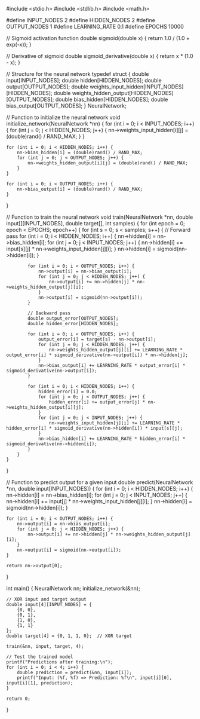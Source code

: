 #include <stdio.h>
#include <stdlib.h>
#include <math.h>

#define INPUT_NODES 2
#define HIDDEN_NODES 2
#define OUTPUT_NODES 1
#define LEARNING_RATE 0.1
#define EPOCHS 10000

// Sigmoid activation function
double sigmoid(double x) {
    return 1.0 / (1.0 + exp(-x));
}

// Derivative of sigmoid
double sigmoid_derivative(double x) {
    return x * (1.0 - x);
}

// Structure for the neural network
typedef struct {
    double input[INPUT_NODES];
    double hidden[HIDDEN_NODES];
    double output[OUTPUT_NODES];
    double weights_input_hidden[INPUT_NODES][HIDDEN_NODES];
    double weights_hidden_output[HIDDEN_NODES][OUTPUT_NODES];
    double bias_hidden[HIDDEN_NODES];
    double bias_output[OUTPUT_NODES];
} NeuralNetwork;

// Function to initialize the neural network
void initialize_network(NeuralNetwork *nn) {
    for (int i = 0; i < INPUT_NODES; i++) {
        for (int j = 0; j < HIDDEN_NODES; j++) {
            nn->weights_input_hidden[i][j] = (double)rand() / RAND_MAX;
        }
    }

    for (int i = 0; i < HIDDEN_NODES; i++) {
        nn->bias_hidden[i] = (double)rand() / RAND_MAX;
        for (int j = 0; j < OUTPUT_NODES; j++) {
            nn->weights_hidden_output[i][j] = (double)rand() / RAND_MAX;
        }
    }

    for (int i = 0; i < OUTPUT_NODES; i++) {
        nn->bias_output[i] = (double)rand() / RAND_MAX;
    }
}

// Function to train the neural network
void train(NeuralNetwork *nn, double input[][INPUT_NODES], double target[], int samples) {
    for (int epoch = 0; epoch < EPOCHS; epoch++) {
        for (int s = 0; s < samples; s++) {
            // Forward pass
            for (int i = 0; i < HIDDEN_NODES; i++) {
                nn->hidden[i] = nn->bias_hidden[i];
                for (int j = 0; j < INPUT_NODES; j++) {
                    nn->hidden[i] += input[s][j] * nn->weights_input_hidden[j][i];
                }
                nn->hidden[i] = sigmoid(nn->hidden[i]);
            }

            for (int i = 0; i < OUTPUT_NODES; i++) {
                nn->output[i] = nn->bias_output[i];
                for (int j = 0; j < HIDDEN_NODES; j++) {
                    nn->output[i] += nn->hidden[j] * nn->weights_hidden_output[j][i];
                }
                nn->output[i] = sigmoid(nn->output[i]);
            }

            // Backward pass
            double output_error[OUTPUT_NODES];
            double hidden_error[HIDDEN_NODES];

            for (int i = 0; i < OUTPUT_NODES; i++) {
                output_error[i] = target[s] - nn->output[i];
                for (int j = 0; j < HIDDEN_NODES; j++) {
                    nn->weights_hidden_output[j][i] += LEARNING_RATE * output_error[i] * sigmoid_derivative(nn->output[i]) * nn->hidden[j];
                }
                nn->bias_output[i] += LEARNING_RATE * output_error[i] * sigmoid_derivative(nn->output[i]);
            }

            for (int i = 0; i < HIDDEN_NODES; i++) {
                hidden_error[i] = 0.0;
                for (int j = 0; j < OUTPUT_NODES; j++) {
                    hidden_error[i] += output_error[j] * nn->weights_hidden_output[i][j];
                }
                for (int j = 0; j < INPUT_NODES; j++) {
                    nn->weights_input_hidden[j][i] += LEARNING_RATE * hidden_error[i] * sigmoid_derivative(nn->hidden[i]) * input[s][j];
                }
                nn->bias_hidden[i] += LEARNING_RATE * hidden_error[i] * sigmoid_derivative(nn->hidden[i]);
            }
        }
    }
}

// Function to predict output for a given input
double predict(NeuralNetwork *nn, double input[INPUT_NODES]) {
    for (int i = 0; i < HIDDEN_NODES; i++) {
        nn->hidden[i] = nn->bias_hidden[i];
        for (int j = 0; j < INPUT_NODES; j++) {
            nn->hidden[i] += input[j] * nn->weights_input_hidden[j][i];
        }
        nn->hidden[i] = sigmoid(nn->hidden[i]);
    }

    for (int i = 0; i < OUTPUT_NODES; i++) {
        nn->output[i] = nn->bias_output[i];
        for (int j = 0; j < HIDDEN_NODES; j++) {
            nn->output[i] += nn->hidden[j] * nn->weights_hidden_output[j][i];
        }
        nn->output[i] = sigmoid(nn->output[i]);
    }

    return nn->output[0];
}

int main() {
    NeuralNetwork nn;
    initialize_network(&nn);

    // XOR input and target output
    double input[4][INPUT_NODES] = {
        {0, 0},
        {0, 1},
        {1, 0},
        {1, 1}
    };
    double target[4] = {0, 1, 1, 0};  // XOR target

    train(&nn, input, target, 4);

    // Test the trained model
    printf("Predictions after training:\n");
    for (int i = 0; i < 4; i++) {
        double prediction = predict(&nn, input[i]);
        printf("Input: (%f, %f) => Prediction: %f\n", input[i][0], input[i][1], prediction);
    }

    return 0;
}
